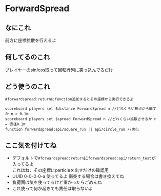 # ForwardSpread

## なにこれ
前方に座標拡散を行えるよ

## 何してるのこれ
プレイヤーのsin/cos取って回転行列に突っ込んでるだけ

## どう使うのこれ
    #forwardspread:returnにfunction追加するとその座標から実行できるよ
    
    scoreboard players set $distance ForwardSpread n //どれくらい視点から離すか n = 0.1m
    scoreboard players set $spread ForwardSpread n //どれくらい拡散させるか n = 直径0.1m
    function forwardspread:api/square_run || api/circle_run //実行

## ここ気を付けてね
- デフォルトで`#forwardspread:return`に`forwardspread:api/return_test`が入ってるよ  
これはね、その座標にparticleを出すだけの確認用
- UUID 0-0-0-0-a 使ってるよ 衝突する場合は書き換えてね
- 負荷面は気を使ってるけど重かったらごめんね
- これ使って何か起きても責任は取らないよ
